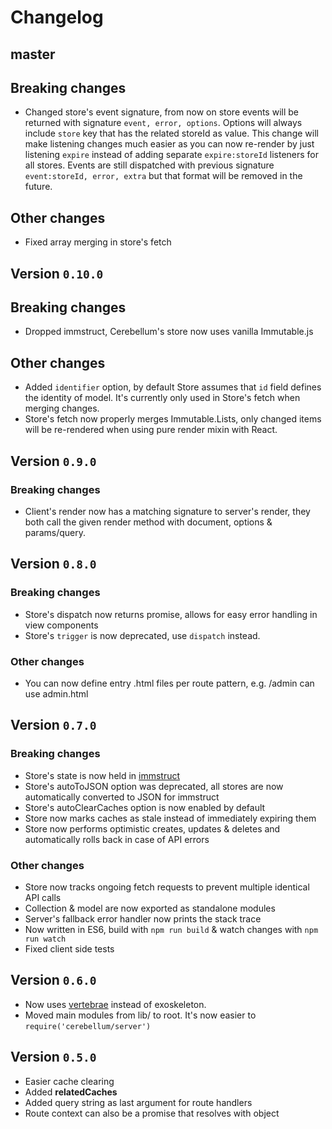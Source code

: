 # Changelog

## master

## Breaking changes

- Changed store's event signature, from now on store events will be returned with signature `event, error, options`.
Options will always include `store` key that has the related storeId as value.
This change will make listening changes much easier as you can now re-render by just listening `expire` instead of adding separate `expire:storeId` listeners for all stores.
Events are still dispatched with previous signature `event:storeId, error, extra` but that format will be removed in the future.

## Other changes

- Fixed array merging in store's fetch

## Version `0.10.0`

## Breaking changes

- Dropped immstruct, Cerebellum's store now uses vanilla Immutable.js

## Other changes

- Added `identifier` option, by default Store assumes that `id` field defines the identity of model. It's currently only used in Store's fetch when merging changes.
- Store's fetch now properly merges Immutable.Lists, only changed items will be re-rendered when using pure render mixin with React.

## Version `0.9.0`

### Breaking changes

- Client's render now has a matching signature to server's render, they both
call the given render method with document, options & params/query.

## Version `0.8.0`

### Breaking changes

- Store's dispatch now returns promise, allows for easy error handling in view components
- Store's `trigger` is now deprecated, use `dispatch` instead.

### Other changes

- You can now define entry .html files per route pattern, e.g. /admin can use admin.html

## Version `0.7.0`

### Breaking changes
- Store's state is now held in [immstruct](https://github.com/omniscientjs/immstruct)
- Store's autoToJSON option was deprecated, all stores are now automatically converted to JSON for immstruct
- Store's autoClearCaches option is now enabled by default
- Store now marks caches as stale instead of immediately expiring them
- Store now performs optimistic creates, updates & deletes and automatically rolls back in case of API errors

### Other changes
- Store now tracks ongoing fetch requests to prevent multiple identical API calls
- Collection & model are now exported as standalone modules
- Server's fallback error handler now prints the stack trace
- Now written in ES6, build with `npm run build` & watch changes with `npm run watch`
- Fixed client side tests

## Version `0.6.0`

- Now uses [vertebrae](https://www.npmjs.com/package/vertebrae) instead of exoskeleton.
- Moved main modules from lib/ to root. It's now easier to `require('cerebellum/server')`

## Version `0.5.0`

- Easier cache clearing
- Added **relatedCaches**
- Added query string as last argument for route handlers
- Route context can also be a promise that resolves with object

